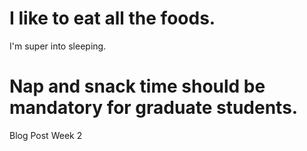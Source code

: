 # I like to eat all the foods.

I'm super into sleeping.

# Nap and snack time should be mandatory for graduate students.

Blog Post Week 2
